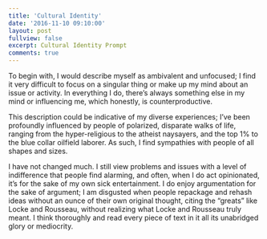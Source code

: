 ```yaml
---
title: 'Cultural Identity'
date: '2016-11-10 09:10:00'
layout: post
fullview: false 
excerpt: Cultural Identity Prompt 
comments: true 
---
```


To begin with, I would describe myself as ambivalent and unfocused; I find it very difficult to focus on a singular thing or make up my mind about an issue or activity. In everything I do, there’s always something else in my mind or influencing me, which honestly, is counterproductive. 


This description could be indicative of my diverse experiences; I’ve been profoundly influenced by people of polarized, disparate walks of life, ranging from the hyper-religious to the atheist naysayers, and the top 1% to the blue collar oilfield laborer. As such, I find sympathies with people of all shapes and sizes. 


I have not changed much. I still view problems and issues with a level of indifference that people find alarming, and often, when I do act opinionated, it’s for the sake of my own sick entertainment. I do enjoy argumentation for the sake of argument; I am disgusted when people repackage and rehash ideas without an ounce of their own original thought, citing the “greats” like Locke and Rousseau, without realizing what Locke and Rousseau truly meant. I think thoroughly and read every piece of text in it all its unabridged glory or mediocrity.  


